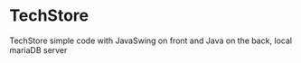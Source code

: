# TechStore
TechStore simple code with JavaSwing on front and Java on the back, local mariaDB server
